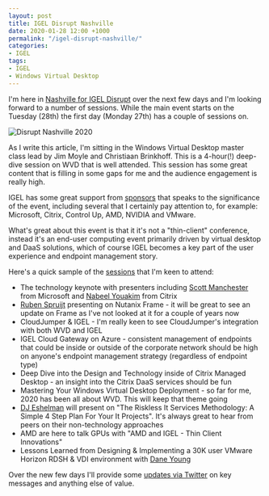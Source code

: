 ```yaml
---
layout: post
title: IGEL Disrupt Nashville
date: 2020-01-28 12:00 +1000
permalink: "/igel-disrupt-nashville/"
categories:
- IGEL
tags:
- IGEL
- Windows Virtual Desktop
---
```

I'm here in [Nashville for IGEL Disrupt](https://disrupteuc.com/nashville) over the next few days and I'm looking forward to a number of sessions. While the main event starts on the Tuesday (28th) the first day (Monday 27th) has a couple of sessions on.

![Disrupt Nashville 2020]({{site.baseurl}}/media/2020/01/disrupt.jpeg)

As I write this article, I'm sitting in the Windows Virtual Desktop master class lead by Jim Moyle and Christiaan Brinkhoff. This is a 4-hour(!) deep-dive session on WVD that is well attended. This session has some great content that is filling in some gaps for me and the audience engagement is really high.

IGEL has some great support from [sponsors](https://disrupteuc.com/nashville-sponsors/) that speaks to the significance of the event, including several that I certainly pay attention to, for example: Microsoft, Citrix, Control Up, AMD, NVIDIA and VMware.

What's great about this event is that it it's not a "thin-client" conference, instead it's an end-user computing event primarily driven by virtual desktop and DaaS solutions, which of course IGEL becomes a key part of the user experience and endpoint management story.

Here's a quick sample of the [sessions](https://disrupteuc.com/nashville-agenda/) that I'm keen to attend:

* The technology keynote with presenters including [Scott Manchester](https://twitter.com/RDS4U/) from Microsoft and [Nabeel Youakim](https://twitter.com/Nabeely) from Citrix
* [Ruben Spruijt](https://twitter.com/rspruijt) presenting on Nutanix Frame - it will be great to see an update on Frame as I've not looked at it for a couple of years now
* CloudJumper & IGEL - I'm really keen to see CloudJumper's integration with both WVD and IGEL
* IGEL Cloud Gateway on Azure - consistent management of endpoints that could be inside or outside of the corporate network should be high on anyone's endpoint management strategy (regardless of endpoint type)
* Deep Dive into the Design and Technology inside of Citrix Managed Desktop - an insight into the Citrix DaaS services should be fun
* Mastering Your Windows Virtual Desktop Deployment - so far for me, 2020 has been all about WVD. This will keep that theme going
* [DJ Eshelman](https://twitter.com/djeshelman) will present on "The Riskless It Services Methodology: A Simple 4 Step Plan For Your It Projects". It's always great to hear from peers on their non-technology approaches
* AMD are here to talk GPUs with "AMD and IGEL - Thin Client Innovations"
* Lessons Learned from Designing & Implementing a 30K user VMware Horizon RDSH & VDI environment with [Dane Young](https://twitter.com/youngtech)

Over the new few days I'll provide some [updates via Twitter](https://twitter.com/stealthpuppy) on key messages and anything else of value.
